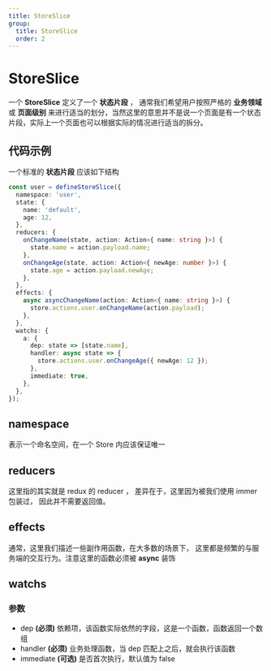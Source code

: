 ```yaml
---
title: StoreSlice
group:
  title: StoreSlice
  order: 2
---
```


# StoreSlice

一个 **StoreSlice** 定义了一个 **状态片段** ， 通常我们希望用户按照严格的 **业务领域** 或 **页面级别** 来进行适当的划分，当然这里的意思并不是说一个页面是有一个状态片段，实际上一个页面也可以根据实际的情况进行适当的拆分。

## 代码示例

一个标准的 **状态片段** 应该如下结构

```typescript
const user = defineStoreSlice({
  namespace: 'user',
  state: {
    name: 'default',
    age: 12,
  },
  reducers: {
    onChangeName(state, action: Action<{ name: string }>) {
      state.name = action.payload.name;
    },
    onChangeAge(state, action: Action<{ newAge: number }>) {
      state.age = action.payload.newAge;
    },
  },
  effects: {
    async asyncChangeName(action: Action<{ name: string }>) {
      store.actions.user.onChangeName(action.payload);
    },
  },
  watchs: {
    a: {
      dep: state => [state.name],
      handler: async state => {
        store.actions.user.onChangeAge({ newAge: 12 });
      },
      immediate: true,
    },
  },
});
```

## namespace

表示一个命名空间，在一个 Store 内应该保证唯一

## reducers

这里指的其实就是 redux 的 reducer ， 差异在于，这里因为被我们使用 immer 包装过， 因此并不需要返回值。

## effects

通常，这里我们描述一些副作用函数，在大多数的场景下， 这里都是频繁的与服务端的交互行为。注意这里的函数必须被 **async** 装饰

## watchs

### 参数

- dep **(必须)** 依赖项，该函数实际依然的字段，这是一个函数，函数返回一个数组
- handler **(必须)** 业务处理函数，当 dep 匹配上之后，就会执行该函数
- immediate **(可选)** 是否首次执行，默认值为 false
